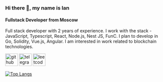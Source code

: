 ### Hi there 👋, my name is Ian
#### Fullstack Developer from Moscow
Full stack developer with 2 years of experience. I work with the stack - JavaScript, Typescript, React, Node.js, Nest JS, FunC. I plan to develop in Go, Solidity, Vue.js, Angular. I am interested in work related to blockchain technologies.



[<img src='https://cdn.jsdelivr.net/npm/simple-icons@3.0.1/icons/github.svg' alt='github' height='40'>](https://github.com/etoshutka)  [<img src='https://cdn.jsdelivr.net/npm/simple-icons@3.0.1/icons/telegram.svg' alt='telegram' height='40'>](https://t.me/simon_ian)  [<img src='https://cdn.jsdelivr.net/npm/simple-icons@3.0.1/icons/leetcode.svg' alt='leetcode' height='40'>](https://leetcode.com/u/etoshutka/)  

[![Top Langs](https://github-readme-stats.vercel.app/api/top-langs/?username=etoshutka)](https://github.com/anuraghazra/github-readme-stats)

